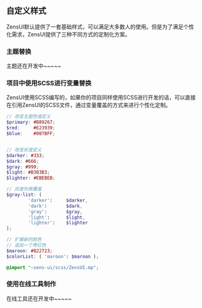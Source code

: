## 自定义样式
ZensUI默认提供了一套基础样式，可以满足大多数人的使用。但是为了满足个性化需求，ZensUI提供了三种不同方式的定制化方案。

### 主题替换
主题还在开发中~~~~~

### 项目中使用SCSS进行变量替换
ZensUI使用SCSS编写的，如果你的项目同样使用SCSS进行开发的话，可以直接在引用ZensUI的SCSS文件，通过变量覆盖的方式来进行个性化定制。
```scss
// 改变主题色值定义
$primary: #B89267;
$red:     #E23939;
$blue:    #007BFF;


// 改变灰度定义
$darker: #333;
$dark: #666;
$gray: #999;
$light: #B3B3B3;
$lighter: #EBEBEB;

// 灰度列表覆盖
$gray-list: (
        'darker':     $darker,
        'dark':       $dark,
        'gray':       $gray,
        'light':      $light,
        'lighter':    $lighter
);

// 扩展新的颜色
// 追加一个枣红色
$maroon: #822723;
$colorList: ( 'maroon': $maroon );

@import "~zens-ui/scss/ZensUI.mp";
```


### 使用在线工具制作
在线工具还在开发中~~~~~